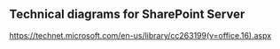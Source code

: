 ## Technical diagrams for SharePoint Server

https://technet.microsoft.com/en-us/library/cc263199(v=office.16).aspx
